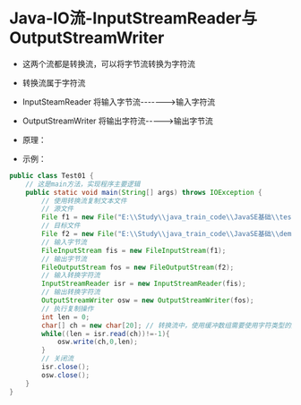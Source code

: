 # Java-IO流-InputStreamReader与OutputStreamWriter

- 这两个流都是转换流，可以将字节流转换为字符流
- 转换流属于字符流
- InputSteamReader   将输入字节流------->输入字符流
- OutputStreamWriter  将输出字符流----->输出字节流
- 原理：



- 示例：

```java
public class Test01 {
    // 这是main方法，实现程序主要逻辑
    public static void main(String[] args) throws IOException {
        // 使用转换流复制文本文件
        // 源文件
        File f1 = new File("E:\\Study\\java_train_code\\JavaSE基础\\test.txt");
        // 目标文件
        File f2 = new File("E:\\Study\\java_train_code\\JavaSE基础\\demo.txt");
        // 输入字节流
        FileInputStream fis = new FileInputStream(f1);
        // 输出字节流
        FileOutputStream fos = new FileOutputStream(f2);
        // 输入转换字符流
        InputStreamReader isr = new InputStreamReader(fis);
        // 输出转换字符流
        OutputStreamWriter osw = new OutputStreamWriter(fos);
        // 执行复制操作
        int len = 0;
        char[] ch = new char[20]; // 转换流中，使用缓冲数组需要使用字符类型的数组
        while((len = isr.read(ch))!=-1){
            osw.write(ch,0,len);
        }
        // 关闭流
        isr.close();
        osw.close();
    }
}
```

